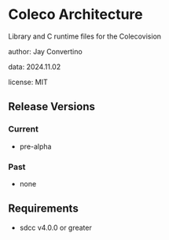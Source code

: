 # Coleco Architecture

Library and C runtime files for the Colecovision

author: Jay Convertino

data: 2024.11.02

license: MIT

## Release Versions
### Current
  - pre-alpha

### Past
  - none

## Requirements
  - sdcc v4.0.0 or greater
